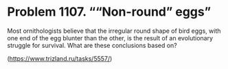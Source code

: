# Problem 1107. ““Non-round” eggs”

Most ornithologists believe that the irregular round shape of bird eggs, with one end of the egg blunter than the other, is the result of an evolutionary struggle for survival. What are these conclusions based on?

(https://www.trizland.ru/tasks/5557/)